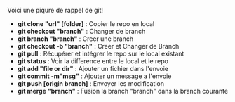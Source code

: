 Voici une piqure de rappel de git!
- **git clone "url" [folder]** : Copier le repo en local
- **git checkout "branch"** : Changer de branch
- **git branch "branch"** : Creer une branch
- **git checkout -b "branch"** : Creer et Changer de Branch
- **git pull** : Récupérer et intégrer le repo sur le local existant
- **git status** : Voir la difference entre le local et le repo 
- **git add "file or dir"** : Ajouter un fichier dans l'envoie
- **git commit -m"msg"** : Ajouter un message a l'envoie
- **git push [origin branch]** : Envoyer les modification
- **git merge "branch"** : Fusion la branch "branch" dans la branch courante